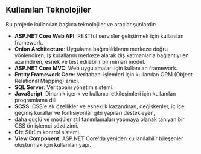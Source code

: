 ## Kullanılan Teknolojiler

Bu projede kullanılan başlıca teknolojiler ve araçlar şunlardır:



-  **ASP.NET Core Web API**: RESTful servisler geliştirmek için kullanılan framework.
-  **Onion Architecture**: Uygulama bağımlılıklarını merkeze doğru yönlendiren, iş kurallarını merkeze alarak dış katmanlarla bağlantıyı en aza indiren, esnek ve test edilebilir bir mimari model.
-  **ASP.NET Core MVC**: Web uygulamaları için kullanılan framework.
- **Entity Framework Core**: Veritabanı işlemleri için kullanılan ORM (Object-Relational Mapping) aracı.
- **SQL Server**: Veritabanı yönetim sistemi.
- **JavaScript**: Dinamik içerik ve kullanıcı etkileşimleri için kullanılan programlama dili.
- **SCSS**: CSS'e ek özellikler ve esneklik kazandıran, değişkenler, iç içe geçmiş kurallar ve fonksiyonlar gibi yapıları destekleyen,
- daha güçlü ve modüler stil tanımlamaları yapmaya olanak tanıyan bir CSS ön işlemci sözdizimi.
- **Git**: Sürüm kontrol sistemi.
- **View Component**: ASP.NET Core'da yeniden kullanılabilir bileşenler oluşturmak için kullanılan yapı.
